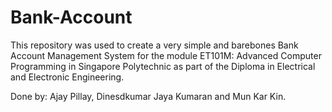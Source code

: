 # Bank-Account

This repository was used to create a very simple and barebones Bank Account Management System for the module ET101M: Advanced Computer Programming in Singapore Polytechnic as part of the Diploma in Electrical and Electronic Engineering.

Done by: Ajay Pillay, Dinesdkumar Jaya Kumaran and Mun Kar Kin.
